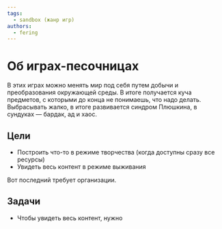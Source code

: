 ```yaml
---
tags:
  - sandbox (жанр игр)
authors:
  - fering
---
```

# Об играх-песочницах

В этих играх можно менять мир под себя путем добычи и преобразования окружающей среды. В итоге получается куча предметов, с которыми до конца не понимаешь, что надо делать. Выбрасывать жалко, в итоге развивается синдром Плюшкина, в сундуках — бардак, ад и хаос.

## Цели

* Построить что-то в режиме творчества (когда доступны сразу все ресурсы)
* Увидеть весь контент в режиме выживания

Вот последний требует организации.

## Задачи

* Чтобы увидеть весь контент, нужно
